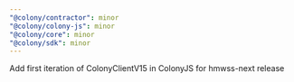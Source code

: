 ```yaml
---
"@colony/contractor": minor
"@colony/colony-js": minor
"@colony/core": minor
"@colony/sdk": minor
---
```


Add first iteration of ColonyClientV15 in ColonyJS for hmwss-next release
